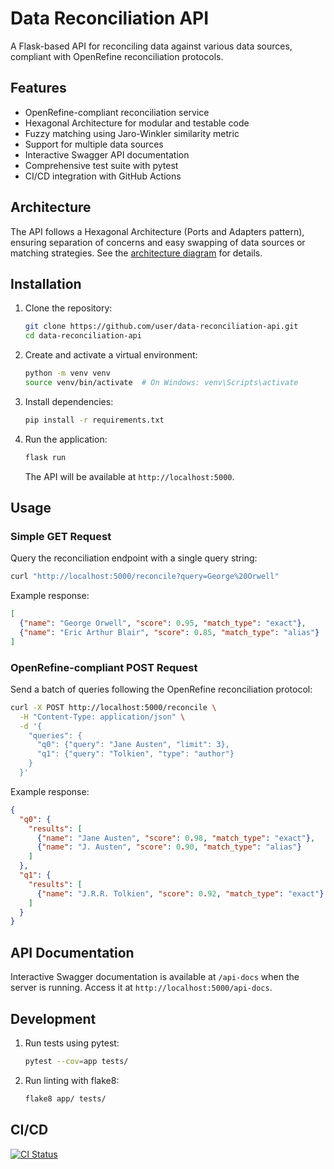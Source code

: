 # Data Reconciliation API
A Flask-based API for reconciling data against various data sources, compliant with OpenRefine reconciliation protocols.

## Features
- OpenRefine-compliant reconciliation service
- Hexagonal Architecture for modular and testable code
- Fuzzy matching using Jaro-Winkler similarity metric
- Support for multiple data sources
- Interactive Swagger API documentation
- Comprehensive test suite with pytest
- CI/CD integration with GitHub Actions

## Architecture
The API follows a Hexagonal Architecture (Ports and Adapters pattern), ensuring separation of concerns and easy swapping of data sources or matching strategies. See the [architecture diagram](https://github.com/user/data-reconciliation-api/blob/main/docs/architectur.mmd) for details.

## Installation
1. Clone the repository:
   ```bash
   git clone https://github.com/user/data-reconciliation-api.git
   cd data-reconciliation-api
   ```
2. Create and activate a virtual environment:
   ```bash
   python -m venv venv
   source venv/bin/activate  # On Windows: venv\Scripts\activate
   ```
3. Install dependencies:
   ```bash
   pip install -r requirements.txt
   ```
4. Run the application:
   ```bash
   flask run
   ```
   The API will be available at `http://localhost:5000`.

## Usage
### Simple GET Request
Query the reconciliation endpoint with a single query string:
```bash
curl "http://localhost:5000/reconcile?query=George%20Orwell"
```
Example response:
```json
[
  {"name": "George Orwell", "score": 0.95, "match_type": "exact"},
  {"name": "Eric Arthur Blair", "score": 0.85, "match_type": "alias"}
]
```

### OpenRefine-compliant POST Request
Send a batch of queries following the OpenRefine reconciliation protocol:
```bash
curl -X POST http://localhost:5000/reconcile \
  -H "Content-Type: application/json" \
  -d '{
    "queries": {
      "q0": {"query": "Jane Austen", "limit": 3},
      "q1": {"query": "Tolkien", "type": "author"}
    }
  }'
```
Example response:
```json
{
  "q0": {
    "results": [
      {"name": "Jane Austen", "score": 0.98, "match_type": "exact"},
      {"name": "J. Austen", "score": 0.90, "match_type": "alias"}
    ]
  },
  "q1": {
    "results": [
      {"name": "J.R.R. Tolkien", "score": 0.92, "match_type": "exact"}
    ]
  }
}
```

## API Documentation
Interactive Swagger documentation is available at `/api-docs` when the server is running. Access it at `http://localhost:5000/api-docs`.

## Development
1. Run tests using pytest:
   ```bash
   pytest --cov=app tests/
   ```
2. Run linting with flake8:
   ```bash
   flake8 app/ tests/
   ```

## CI/CD
[![CI Status](https://github.com/user/data-reconciliation-api/workflows/CI/badge.svg)](https://github.com/user/data-reconciliation-api/actions)
